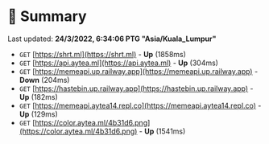 # 📖 Summary
Last updated: **24/3/2022, 6:34:06 PTG "Asia/Kuala_Lumpur"**

- `GET` [https://shrt.ml](https://shrt.ml) - **Up** (1858ms)
- `GET` [https://api.aytea.ml](https://api.aytea.ml) - **Up** (304ms)
- `GET` [https://memeapi.up.railway.app](https://memeapi.up.railway.app) - **Down** (204ms)
- `GET` [https://hastebin.up.railway.app](https://hastebin.up.railway.app) - **Up** (182ms)
- `GET` [https://memeapi.aytea14.repl.co](https://memeapi.aytea14.repl.co) - **Up** (129ms)
- `GET` [https://color.aytea.ml/4b31d6.png](https://color.aytea.ml/4b31d6.png) - **Up** (1541ms)

